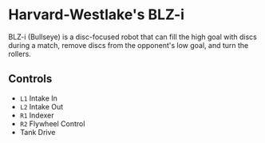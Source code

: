 # Harvard-Westlake's BLZ-i
 
BLZ-i (Bullseye) is a disc-focused robot that can fill the high goal with discs during a match, remove discs from the opponent's low goal, and turn the rollers.

## Controls

- `L1` Intake In
- `L2` Intake Out
- `R1` Indexer
- `R2` Flywheel Control
- Tank Drive
